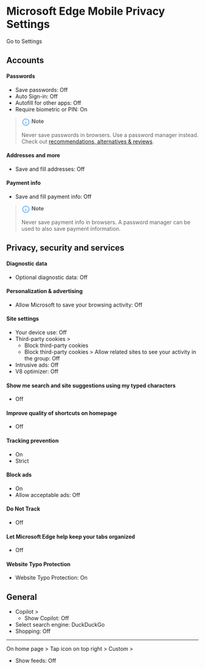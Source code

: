 # Microsoft Edge Mobile Privacy Settings

Go to Settings



## Accounts

#### Passwords
- Save passwords: Off
- Auto Sign-in: Off
- Autofill for other apps: Off
- Require biometric or PIN: On
 
 > <img src="../icons/ic_note.svg" width="22" align="top"> **Note**
 >
 > Never save passwords in browsers. Use a password manager instead. Check out [recommendations, alternatives & reviews](https://github.com/StellarSand/privacy-settings#recommendations-alternatives--reviews).
 
 #### Addresses and more
- Save and fill addresses: Off

#### Payment info
- Save and fill payment info: Off

> <img src="../icons/ic_note.svg" width="22" align="top"> **Note**
>
> Never save payment info in browsers. A password manager can be used to also save payment information.



## Privacy, security and services

#### Diagnostic data
- Optional diagnostic data: Off

#### Personalization & advertising
- Allow Microsoft to save your browsing activity: Off

#### Site settings
- Your device use: Off
- Third-party cookies >
  - Block third-party cookies
  - Block third-party cookies > Allow related sites to see your activity in the group: Off
- Intrusive ads: Off
- V8 optimizer: Off

#### Show me search and site suggestions using my typed characters
- Off

#### Improve quality of shortcuts on homepage
- Off

#### Tracking prevention
- On
- Strict

#### Block ads
- On
- Allow acceptable ads: Off

#### Do Not Track
- Off

#### Let Microsoft Edge help keep your tabs organized
- Off

#### Website Typo Protection
- Website Typo Protection: On



## General
- Copilot >
  - Show Copilot: Off
- Select search engine: DuckDuckGo
- Shopping: Off


---


On home page > Tap icon on top right > Custom >
 - Show feeds: Off
